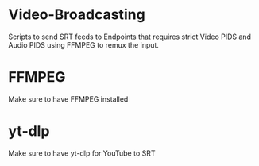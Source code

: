 # Video-Broadcasting
Scripts to send SRT feeds to Endpoints that requires strict Video PIDS and Audio PIDS using FFMPEG to remux the input.


# FFMPEG
Make sure to have FFMPEG installed

# yt-dlp
Make sure to have yt-dlp for YouTube to SRT
